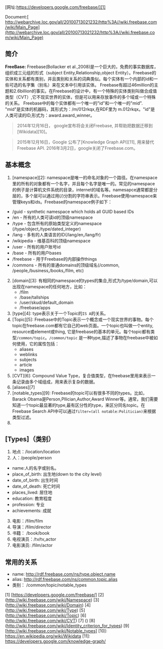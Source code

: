 [网址:https://developers.google.com/freebase/][1]

Document:[ http://webarchive.loc.gov/all/20100713021232/http%3A//wiki.freebase.com/wiki/Main_Page](http://webarchive.loc.gov/all/20100713021232/http%3A//wiki.freebase.com/wiki/Main_Page)

## 简介
__FreeBase:__ Freebase(Bollacker et al.,2008)是一个巨大的，免费的事实数据库，组织成三元组的形式（subject Entity,Relationship,object Entity）。Freebase的实体和关系都有类别，并且类别和关系的词典类似。每个实体有一个内部的id和一些可选的名字集（别名）来在文本中引用该实体。
Freebase有超过46million的主题和2.6billion的事实。在Freebase的设计中，有一个特殊的实体类别叫做合成值类型（CVT）,它不现实世界的实体，但是可以用来存放事件的多个域或一个特殊的关系。
Freebase中的每个实体都有一个唯一的"id"和一个唯一的"mid". "mid"是实体的机器码，其形式为：/m/012rkqx,在RDF里为 m.012rkqx。"id"是人类可读的ID,形式为：award.award_winner。 

> 2014年12月16日， google宣布将会关闭Freebase, 并帮助把数据迁移到[Wikidata][10]。

> 2015年12月16日，Google 公布了[Knowledge Graph API][11], 用来替代Freebase API. 2016年3月2日，google关闭了Freebase.com。

## 基本概念
1. [namespace][2]: namespace是唯一的命名对象的一个路径。在namespace里的所有的对象都有一个名字，并且每个名字是唯一的。常见的namespace的例子是计算机文件系统的目录，internet的域名等。namesapce通常都是分层的，多个层可以通过用(/)分割的字符串表示。Freebase使用namespace来管理keys和ids。Freebase的namespace例子如下：
  * /guid - synthetic namespace which holds all GUID based IDs 
  * /en - 所有的人类可读id的顶级namespace
  * /type - 包含所有的原始类型定义的namespace (/type/object,/type/dated_integer)
  * /lang - 多有的人类语言的ID(/lang/en,/lang/fr)
  * /wikipedia - 维基百科的顶级namespace
  * /user - 所有的用户账号id
  * /base - 所有的用户bases
  * /freebase - 用于Freebase的内部操作things
  * /commons - 所有的普通domains的顶级域名(/common, /people,/business,/books,/film, etc)
2. [domain][3]: 有相同的namespace的types的集合,形式为/type/domain,可以出现在namespace的任何地方，比如：
    * /film
    * /base/tallships
    * /user/skud/default_domain
    * /freebase/apps
3. [type][4]: type表示关于一个Topic的`IS A`的关系。
4. [Topic][5]: Freebase中的Topic表示一个概念或一个现实世界的事物。每个topic在freebase.com都有它自己的web页面。一个topic也叫做一个entity, resource或element或thing, 它是freebase的基本的单元。每个topic都有类型`/common/topic`。`/common/topic` 是一种type,描述了事物在freebase中被如何使用，它的属性包括：
    * aliases
    * weblinks
    * subjects
    * article
    * images
5. [CVT][6]: Compound Value Type，复合值类型，在freebase里用来表示一条记录由多个域组成，用来表示复杂的数据。
6. [aliases][7]
7. [notable_types][9]: Freebase的topic可以有很多不同的types。比如，Barack Obama是Person,Pllician,Author,Award Winner等。通常，我们需要知道一个topic最显著的type,最有区分性的type，来区分同名topic。在Freebase Search API中可以通过`filter=(all notable:Politician)`来根据类型过滤。
8. 

## [Types]（类别）
1. 地点：/location/location
2. 人：/people/person
  * name:人的名字或别名。
  * place_of_birth: 出生地(down to the city level)
  * date_of_birth: 出生时间
  * date_of_death: 死亡时间
  * places_lived: 居住地
  * education: 教育程度
  * profession: 专业
  * achievements: 成就
3. 电影：/film/film
4. 导演：/film/director
5. 书籍：  /book/book  
6. 电视演员：/tv/tv_actor
7. 电影演员: /film/actor

## 常用的关系

* name: <http://rdf.freebase.com/ns/type.object.name>
* alias: <http://rdf.freebase.com/ns/common.topic.alias>
* 类别： /common/topic/notable_types





[1] [https://developers.google.com/freebase/]
[2] (http://wiki.freebase.com/wiki/Namespace)
[3] (http://wiki.freebase.com/wiki/Domain)
[4] (http://wiki.freebase.com/wiki/Type)
[5] (http://wiki.freebase.com/wiki/Topic)
[6] (http://wiki.freebase.com/wiki/CVT)
[7] ()
[8] (http://wiki.freebase.com/wiki/Identity_criterion_for_types)
[9] [http://wiki.freebase.com/wiki/Notable_types]
[10]: https://en.wikipedia.org/wiki/Wikidata
[11]: https://developers.google.com/knowledge-graph/
